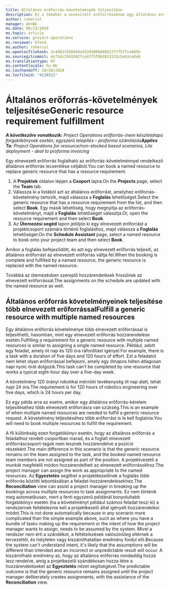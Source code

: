 ```yaml
---
title: Általános erőforrás-követelmények teljesítése
description: Ez a témakör a nevesített erőforrásoknak egy általános erőforrás-követelmény részére történő foglalásáról nyújt tájékoztatást.
author: ruhercul
manager: AnnBe
ms.date: 09/23/2020
ms.topic: article
ms.service: project-operations
ms.reviewer: kfend
ms.author: ruhercul
ms.openlocfilehash: 3c4d02fd589d4a5d39380688852377f57fceb05b
ms.sourcegitcommit: 4cf1dc1561b92fca4175f0b3813133c5e63ce8e6
ms.translationtype: HT
ms.contentlocale: hu-HU
ms.lasthandoff: 10/28/2020
ms.locfileid: "4130311"
---
```

# <a name="generic-resource-requirement-fulfillment"></a><span data-ttu-id="71359-103">Általános erőforrás-követelmények teljesítése</span><span class="sxs-lookup"><span data-stu-id="71359-103">Generic resource requirement fulfillment</span></span>

<span data-ttu-id="71359-104">_**A következőre vonatkozik:** Project Operations erőforrás-/nem készletalapú forgatókönyvek esetén, egyszerű telepítés – proforma számlázás_</span><span class="sxs-lookup"><span data-stu-id="71359-104">_**Applies To:** Project Operations for resource/non-stocked based scenarios, Lite deployment - deal to proforma invoicing_</span></span>

<span data-ttu-id="71359-105">Egy elnevezett erőforrás foglalható az erőforrás-követelménnyel rendelkező általános erőforrás lecserélése céljából.</span><span class="sxs-lookup"><span data-stu-id="71359-105">You can book a named resource to replace generic resource that has a resource requirement.</span></span>

1. <span data-ttu-id="71359-106">A **Projektek** oldalon lépjen a **Csoport** lapra.</span><span class="sxs-lookup"><span data-stu-id="71359-106">On the **Projects** page, select the **Team** tab.</span></span>
2. <span data-ttu-id="71359-107">Válassza ki a listából azt az általános erőforrást, amelyhez erőforrás-követelmény tartozik, majd válassza a **Foglalás** lehetőséget.</span><span class="sxs-lookup"><span data-stu-id="71359-107">Select the generic resource that has a resource requirement from the list, and then select **Book**.</span></span> <span data-ttu-id="71359-108">Egy másik lehetőség, hogy megnyitja az erőforrás-követelményt, majd a **Foglalás** lehetőséget választja.</span><span class="sxs-lookup"><span data-stu-id="71359-108">Or, open the resource requirement and then select **Book**.</span></span>
3. <span data-ttu-id="71359-109">Az **Ütemezési segéd** lapon jelöljön ki egy elnevezett erőforrást a projektcsoport számára történő foglaláshoz, majd válassza a **Foglalás** lehetőséget.</span><span class="sxs-lookup"><span data-stu-id="71359-109">On the **Schedule Assistant** page, select a named resource to book onto your project team and then select **Book**.</span></span>

<span data-ttu-id="71359-110">Amikor a foglalás befejeződött, és azt egy elnevezett erőforrás teljesíti, az általános erőforrást az elnevezett erőforrás váltja fel.</span><span class="sxs-lookup"><span data-stu-id="71359-110">When the booking is complete and fulfilled by a named resource, the generic resource is replaced with the named resource.</span></span>

<span data-ttu-id="71359-111">Továbbá az ütemezésben szereplő hozzárendelések frissülnek az elnevezett erőforrással.</span><span class="sxs-lookup"><span data-stu-id="71359-111">The assignments on the schedule are updated with the named resource as well.</span></span>

## <a name="fulfill-a-generic-resource-with-multiple-named-resources"></a><span data-ttu-id="71359-112">Általános erőforrás követelményeinek teljesítése több elnevezett erőforrással</span><span class="sxs-lookup"><span data-stu-id="71359-112">Fulfill a generic resource with multiple named resources</span></span>
<span data-ttu-id="71359-113">Egy általános erőforrás követelménye több elnevezett erőforrással is teljesíthető, hasonlóan, mint egy elnevezett erőforrás hozzárendelése esetén.</span><span class="sxs-lookup"><span data-stu-id="71359-113">Fulfilling a requirement for a generic resource with multiple named resources is similar to assigning a single named resource.</span></span> <span data-ttu-id="71359-114">Például, adott egy feladat, amely öt nap és 120 óra ráfordítást igényel.</span><span class="sxs-lookup"><span data-stu-id="71359-114">For example, there is a task with a duration of five days and 120 hours of effort.</span></span> <span data-ttu-id="71359-115">Ezt a feladatot nem lehet olyan erőforrással befejezni, amely egy ötnapos héten átlagosan napi nyolc órát dolgozik.</span><span class="sxs-lookup"><span data-stu-id="71359-115">This task can't be completed by one resource that works a typical eight-hour day over a five-day week.</span></span> 

<span data-ttu-id="71359-116">A követelmény 120 órányi robotikai mérnöki tevékenység öt nap alatt, tehát napi 24 óra.</span><span class="sxs-lookup"><span data-stu-id="71359-116">The requirement is for 120 hours of robotics engineering over five days, which is 24 hours per day.</span></span>

<span data-ttu-id="71359-117">Ez egy példa arra az esetre, amikor egy általános erőforrás-kérelem teljesítéséhez több elnevezett erőforrásra van szükség.</span><span class="sxs-lookup"><span data-stu-id="71359-117">This is an example of when multiple named resources are needed to fulfill a generic resource request.</span></span> <span data-ttu-id="71359-118">A követelmény teljesítéséhez több erőforrást is le kell foglalnia.</span><span class="sxs-lookup"><span data-stu-id="71359-118">You will need to book multiple resources to fulfill the requirement.</span></span>

<span data-ttu-id="71359-119">A fő különbség ezen forgatókönyv esetén, hogy az általános erőforrás a feladathoz rendelt csoportban marad, és a foglalt elnevezett erőforráscsoport-tagok nem lesznek hozzárendelve a pozíció részeként.</span><span class="sxs-lookup"><span data-stu-id="71359-119">The main difference in this scenario is that the generic resource remains on the team assigned to the task, and the booked named resource team members are not assigned as part of the position.</span></span> <span data-ttu-id="71359-120">A projektvezető a munkát megfelelő módon hozzárendelheti az elnevezett erőforrásokhoz.</span><span class="sxs-lookup"><span data-stu-id="71359-120">The project manager can assign the work as appropriate to the named resources.</span></span> <span data-ttu-id="71359-121">Az **Egyeztetés** segíthet a projektkezelőnek a foglalás több erőforrás közötti lebontásában a feladat-hozzárendelésekhez.</span><span class="sxs-lookup"><span data-stu-id="71359-121">The **Reconciliation** view can assist a project manager in breaking up the bookings across multiple resources to task assignments.</span></span> <span data-ttu-id="71359-122">Ez nem történik meg automatikusan, mert a fenti egyszerű példánál bonyolultabb forgatókönyv esetén (ha a követelményt például számos feladat teszi ki) a rendszernek feltételeznie kell a projektkezelő által igényelt hozzárendelési módot.</span><span class="sxs-lookup"><span data-stu-id="71359-122">This is not done automatically because in any scenario more complicated than the simple example above, such as where you have a bundle of tasks making up the requirement or the intent of how the project manager wants to assign, needs to be assumed by the system.</span></span> <span data-ttu-id="71359-123">Mivel a rendszer nem érti a szándékot, a feltételezések valószínűleg eltérnek a tervezettől, és helytelen vagy kiszámíthatatlan eredmény fordul elő.</span><span class="sxs-lookup"><span data-stu-id="71359-123">Because the system can't understand intent, it's likely that the assumptions will be different than intended and an incorrect or unpredictable result will occur.</span></span> <span data-ttu-id="71359-124">A kiszámítható eredmény az, hogy az általános erőforrás mindaddig hozzá lesz rendelve, amíg a projetkezelő szándékosan hozza létre a hozzárendeléseket az **Egyeztetés** nézet segítségével.</span><span class="sxs-lookup"><span data-stu-id="71359-124">The predictable outcome is that the generic resource remains assigned until the project manager deliberately creates assignments, with the assistance of the **Reconciliation** view.</span></span>


